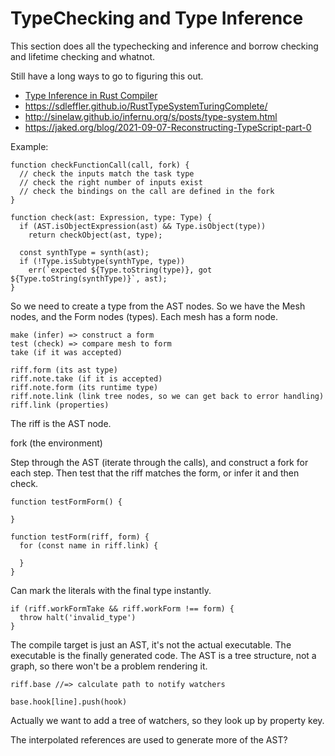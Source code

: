 # TypeChecking and Type Inference

This section does all the typechecking and inference and borrow checking
and lifetime checking and whatnot.

Still have a long ways to go to figuring this out.

- [Type Inference in Rust Compiler](https://rustc-dev-guide.rust-lang.org/type-inference.html)
- https://sdleffler.github.io/RustTypeSystemTuringComplete/
- http://sinelaw.github.io/infernu.org/s/posts/type-system.html
- https://jaked.org/blog/2021-09-07-Reconstructing-TypeScript-part-0

Example:

    function checkFunctionCall(call, fork) {
      // check the inputs match the task type
      // check the right number of inputs exist
      // check the bindings on the call are defined in the fork
    }

    function check(ast: Expression, type: Type) {
      if (AST.isObjectExpression(ast) && Type.isObject(type))
        return checkObject(ast, type);

      const synthType = synth(ast);
      if (!Type.isSubtype(synthType, type))
        err(`expected ${Type.toString(type)}, got ${Type.toString(synthType)}`, ast);
    }

So we need to create a type from the AST nodes. So we have the Mesh
nodes, and the Form nodes (types). Each mesh has a form node.

    make (infer) => construct a form
    test (check) => compare mesh to form
    take (if it was accepted)

    riff.form (its ast type)
    riff.note.take (if it is accepted)
    riff.note.form (its runtime type)
    riff.note.link (link tree nodes, so we can get back to error handling)
    riff.link (properties)

The riff is the AST node.

fork (the environment)

Step through the AST (iterate through the calls), and construct a fork
for each step. Then test that the riff matches the form, or infer it and
then check.

    function testFormForm() {

    }

    function testForm(riff, form) {
      for (const name in riff.link) {

      }
    }

Can mark the literals with the final type instantly.

    if (riff.workFormTake && riff.workForm !== form) {
      throw halt('invalid_type')
    }

The compile target is just an AST, it's not the actual executable. The
executable is the finally generated code. The AST is a tree structure,
not a graph, so there won't be a problem rendering it.

    riff.base //=> calculate path to notify watchers

    base.hook[line].push(hook)

Actually we want to add a tree of watchers, so they look up by property
key.

The interpolated references are used to generate more of the AST?
